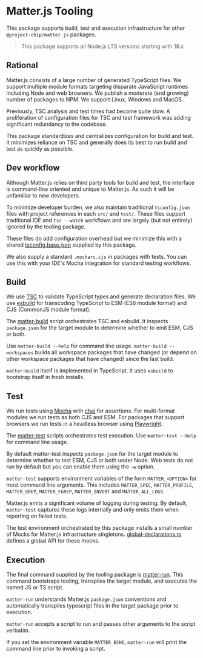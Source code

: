 # Matter.js Tooling

This package supports build, test and execution infrastructure for other
`@project-chip/matter.js` packages.

> This package supports all Node.js LTS versions starting with 18.x

## Rational

Matter.js consists of a large number of generated TypeScript files.  We support
multiple module formats targeting disparate JavaScript runtimes including Node
and web browsers.  We publish a moderate (and growing) number of packages to
NPM.  We support Linux, Windows and MacOS.

Previously, TSC analysis and test times had become quite slow.  A proliferation
of configuration files for TSC and test framework was adding significant
redundancy to the codebase.

This package standardizes and centralizes configuration for build and test.  It
minimizes reliance on TSC and generally does its best to run build and test as
quickly as possible.

## Dev workflow

Although Matter.js relies on third party tools for build and test, the
interface is command-line oriented and unique to Matter.js.  As such it will be
unfamiliar to new developers.

To minimize developer burden, we also maintain traditional `tsconfig.json`
files with project references in each `src/` and `test/`.  These files support
traditional IDE and `tsc --watch` workflows and are largely (but not entirely)
ignored by the tooling package.

These files do add configuration overhead but we minimize this with a shared
[tsconfig.base.json](tsconfig.base.json) supplied by this package.

We also supply a standard `.mocharc.cjs` in packages with tests.  You can use
this with your IDE's Mocha integration for standard testing workflows.

## Build

We use [TSC](https://www.typescriptlang.org/docs/handbook/compiler-options.html)
to validate TypeScript types and generate declaration files.  We
use [esbuild](https://esbuild.github.io/) for transcoding TypeScript to ESM
(ES6 module format) and CJS (CommonJS module format).

The [matter-build](./bin/build.js) script orchestrates TSC and esbuild.  It
inspects `package.json` for the target module to determine whether to emit
ESM, CJS or both.

Use `matter-build --help` for command line usage.  `matter-build --workspaces`
builds all workspace packages that have changed (or depend on other workspace
packages that have changed) since the last build.

`matter-build` itself is implemented in TypeScript.  It uses `esbuild` to
bootstrap itself in fresh installs.

## Test

We run tests using [Mocha](https://mochajs.org/) with
[chai](https://www.chaijs.com/) for assertions.  For multi-format modules we
run tests as both CJS and ESM.  For packages that support browsers we run tests
in a headless browser using [Playwright](https://playwright.dev/).

The [matter-test](./bin/test.js) scripts orchestrates test execution.  Use
`matter-test --help` for command line usage.

By default matter-test inspects `package.json` for the target module to
determine whether to test ESM, CJS or both under Node.  Web tests do not run by
default but you can enable them using the `-w` option.

`matter-test` supports
environment variables of the form `MATTER_<OPTION>` for most command line
arguments.  This includes `MATTER_SPEC`, `MATTER_PROFILE`, `MATTER_GREP`,
`MATTER_FGREP`, `MATTER_INVERT` and `MATTER_ALL_LOGS`.

Matter.js emits a significant volume of logging during testing.  By default,
`matter-test` captures these logs internally and only emits them when
reporting on failed tests.

The test environment orchestrated by this package installs a small number of
Mocks for Matter.js infrastructure singletons.
[global-declarations.ts](src/testing/global-declarations.ts) defines a global
API for these mocks.

## Execution

The final command supplied by the tooling package is [matter-run](bin/run.js).
This command bootstraps tooling, transpiles the target module, and executes
the named JS or TS script.

`matter-run` understands Matter.js `package.json` conventions and
automatically transpiles typescript files in the target package prior to
execution.

`matter-run` accepts a script to run and passes other arguments to the script
verbatim.

If you set the environment variable `MATTER_ECHO`, `matter-run` will print the
command line prior to invoking a script.
